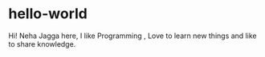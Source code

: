 # hello-world
Hi!
Neha Jagga here, I like Programming , Love to learn new things and like to share knowledge.
